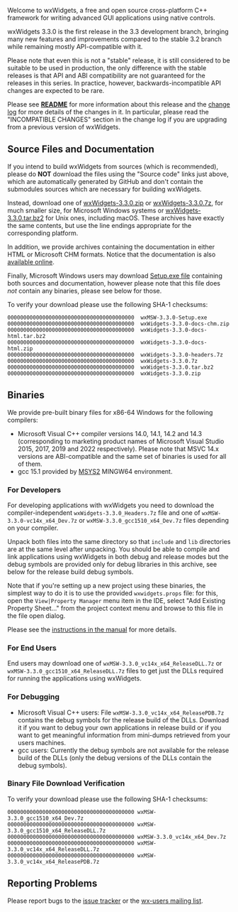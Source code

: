 Welcome to wxWidgets, a free and open source cross-platform C++ framework for writing advanced GUI applications using native controls.

wxWidgets 3.3.0 is the first release in the 3.3 development branch, bringing many new features and improvements compared to the stable 3.2 branch while remaining mostly API-compatible with it.

Please note that even this is not a "stable" release, it is still considered to be suitable to be used in production, the only difference with the stable releases is that API and ABI compatibility are not guaranteed for the releases in this series. In practice, however, backwards-incompatible API changes are expected to be rare.

Please see [**README**](https://raw.githubusercontent.com/wxWidgets/wxWidgets/v3.3.0/docs/readme.txt) for more information about this release and the [change log](https://raw.githubusercontent.com/wxWidgets/wxWidgets/v3.3.0/docs/changes.txt) for more details of the changes in it. In particular, please read the "INCOMPATIBLE CHANGES" section in the change log if you are upgrading from a previous version of wxWidgets.


## Source Files and Documentation

If you intend to build wxWidgets from sources (which is recommended), please do **NOT** download the files using the "Source code" links just above, which are automatically generated by GitHub and don't contain the submodules sources which are necessary for building wxWidgets.

Instead, download one of [wxWidgets-3.3.0.zip](https://github.com/wxWidgets/wxWidgets/releases/download/v3.3.0/wxWidgets-3.3.0.zip) or [wxWidgets-3.3.0.7z](https://github.com/wxWidgets/wxWidgets/releases/download/v3.3.0/wxWidgets-3.3.0.7z), for much smaller size, for Microsoft Windows systems or [wxWidgets-3.3.0.tar.bz2](https://github.com/wxWidgets/wxWidgets/releases/download/v3.3.0/wxWidgets-3.3.0.tar.bz2) for Unix ones, including macOS. These archives have exactly the same contents, but use the line endings appropriate for the corresponding platform.

In addition, we provide archives containing the documentation in either HTML or Microsoft CHM formats. Notice that the documentation is also [available online](https://docs.wxwidgets.org/3.3.0).

Finally, Microsoft Windows users may download [Setup.exe file](https://github.com/wxWidgets/wxWidgets/releases/download/v3.3.0/wxMSW-3.3.0-Setup.exe) containing both sources and documentation, however please note that this file does _not_ contain any binaries, please see below for those.

To verify your download please use the following SHA-1 checksums:

    0000000000000000000000000000000000000000  wxMSW-3.3.0-Setup.exe
    0000000000000000000000000000000000000000  wxWidgets-3.3.0-docs-chm.zip
    0000000000000000000000000000000000000000  wxWidgets-3.3.0-docs-html.tar.bz2
    0000000000000000000000000000000000000000  wxWidgets-3.3.0-docs-html.zip
    0000000000000000000000000000000000000000  wxWidgets-3.3.0-headers.7z
    0000000000000000000000000000000000000000  wxWidgets-3.3.0.7z
    0000000000000000000000000000000000000000  wxWidgets-3.3.0.tar.bz2
    0000000000000000000000000000000000000000  wxWidgets-3.3.0.zip

## Binaries

We provide pre-built binary files for x86-64 Windows for the following compilers:

* Microsoft Visual C++ compiler versions 14.0, 14.1, 14.2 and 14.3 (corresponding to marketing product names of Microsoft Visual Studio 2015, 2017, 2019 and 2022 respectively). Please note that MSVC 14.x versions are ABI-compatible and the same set of binaries is used for all of them.
* gcc 15.1 provided by [MSYS2](https://www.msys2.org/) MINGW64 environment.

### For Developers

For developing applications with wxWidgets you need to download the compiler-independent `wxWidgets-3.3.0_Headers.7z` file and one of `wxMSW-3.3.0-vc14x_x64_Dev.7z` or `wxMSW-3.3.0_gcc1510_x64_Dev.7z` files depending on your compiler.

Unpack both files into the same directory so that `include` and `lib` directories are at the same level after unpacking. You should be able to compile and link applications using wxWidgets in both debug and release modes but the debug symbols are provided only for debug libraries in this archive, see below for the release build debug symbols.

Note that if you're setting up a new project using these binaries, the simplest way to do it is to use the provided `wxwidgets.props` file: for this, open the `View|Property Manager` menu item in the IDE, select "Add Existing Property Sheet..." from the project context menu and browse to this file in the file open dialog.

Please see the [instructions in the manual](https://docs.wxwidgets.org/3.3.0/plat_msw_binaries.html) for more details.

### For End Users

End users may download one of `wxMSW-3.3.0_vc14x_x64_ReleaseDLL.7z` or `wxMSW-3.3.0_gcc1510_x64_ReleaseDLL.7z` files to get just the DLLs required for running the applications using wxWidgets.

### For Debugging

* Microsoft Visual C++ users: File `wxMSW-3.3.0_vc14x_x64_ReleasePDB.7z` contains the debug symbols for the release build of the DLLs. Download it if you want to debug your own applications in release build or if you want to get meaningful information from mini-dumps retrieved from your users machines.
* gcc users: Currently the debug symbols are not available for the release build of the DLLs (only the debug versions of the DLLs contain the debug symbols).

### Binary File Download Verification

To verify your download please use the following SHA-1 checksums:

    0000000000000000000000000000000000000000 wxMSW-3.3.0_gcc1510_x64_Dev.7z
    0000000000000000000000000000000000000000 wxMSW-3.3.0_gcc1510_x64_ReleaseDLL.7z
    0000000000000000000000000000000000000000 wxMSW-3.3.0_vc14x_x64_Dev.7z
    0000000000000000000000000000000000000000 wxMSW-3.3.0_vc14x_x64_ReleaseDLL.7z
    0000000000000000000000000000000000000000 wxMSW-3.3.0_vc14x_x64_ReleasePDB.7z


## Reporting Problems

Please report bugs to the [issue tracker](https://github.com/wxWidgets/wxWidgets/issues/new) or the [wx-users mailing list](http://groups.google.com/group/wx-users).
